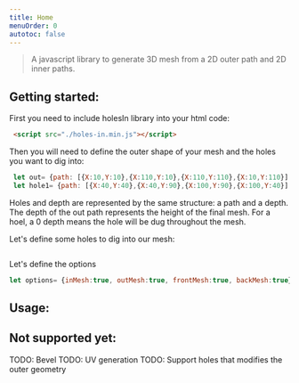 ```yaml
---
title: Home
menuOrder: 0
autotoc: false
---
```


> A javascript library to generate 3D mesh from a 2D outer path and 2D inner paths.

## Getting started:
First you need to include holesIn library into your html code:

```html
 <script src="./holes-in.min.js"></script>
```

Then you will need to define the outer shape of your mesh and the holes you want to dig into:
```javascript
 let out= {path: [{X:10,Y:10},{X:110,Y:10},{X:110,Y:110},{X:10,Y:110}],depth:100};
 let hole1= {path: [{X:40,Y:40},{X:40,Y:90},{X:100,Y:90},{X:100,Y:40}],depth:0};
```
Holes and depth are represented by the same structure: a path and a depth. The depth of the out path represents the height of the final mesh. For a hoel, a 0 depth means the hole will be dug throughout the mesh.


Let's define some holes to dig into our mesh:
```javascript

```



Let's define the options
```javascript
let options= {inMesh:true, outMesh:true, frontMesh:true, backMesh:true};
```



## Usage:

## Not supported yet:

TODO: Bevel
TODO: UV generation
TODO: Support holes that modifies the outer geometry
